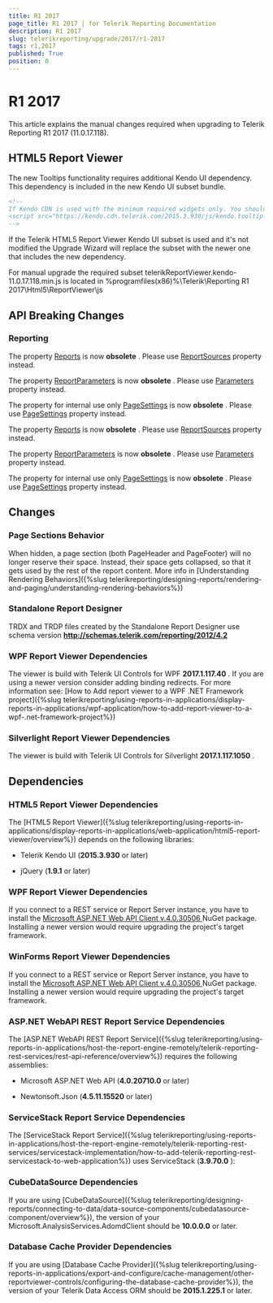 ```yaml
---
title: R1 2017
page_title: R1 2017 | for Telerik Reporting Documentation
description: R1 2017
slug: telerikreporting/upgrade/2017/r1-2017
tags: r1,2017
published: True
position: 0
---
```


# R1 2017



This article explains the manual changes required when upgrading to Telerik Reporting R1 2017 (11.0.17.118).

## HTML5 Report Viewer

The new Tooltips functionality requires additional Kendo UI dependency.           This dependency is included in the new Kendo UI subset bundle.         

    
````html
<!--
If Kendo CDN is used with the minimum required widgets only. You should add the following one:
<script src="https://kendo.cdn.telerik.com/2015.3.930/js/kendo.tooltip.min.js"></script>
-->
````

If the Telerik HTML5 Report Viewer Kendo UI subset is used and it's not modified           the Upgrade Wizard will replace the subset with the newer one that includes the new dependency.         

For manual upgrade the required subset telerikReportViewer.kendo-11.0.17.118.min.js is located in           %programfiles(x86)%\Telerik\Reporting R1 2017\Html5\ReportViewer\js         

## API Breaking Changes

### Reporting

The property  [Reports](/reporting/api/Telerik.Reporting.IReportDocument#Telerik_Reporting_IReportDocument_Reports)  is now __obsolete__ .               Please use                [ReportSources](/reporting/api/Telerik.Reporting.IReportDocument#Telerik_Reporting_IReportDocument_ReportSources)  property instead.             

The property  [ReportParameters](/reporting/api/Telerik.Reporting.IReportDocument#Telerik_Reporting_IReportDocument_ReportParameters)  is now __obsolete__ .               Please use                [Parameters](/reporting/api/Telerik.Reporting.ReportSource#Telerik_Reporting_ReportSource_Parameters)  property instead.             

The property for internal use only  [PageSettings](/reporting/api/Telerik.Reporting.IReportDocument#Telerik_Reporting_IReportDocument_PageSettings)  is now __obsolete__ .               Please use                [PageSettings](/reporting/api/Telerik.Reporting.Report#Telerik_Reporting_Report_PageSettings)  property instead.             

The property  [Reports](/reporting/api/Telerik.Reporting.ReportBook#Telerik_Reporting_ReportBook_Reports)  is now __obsolete__ .               Please use                [ReportSources](/reporting/api/Telerik.Reporting.ReportBook#Telerik_Reporting_ReportBook_ReportSources)  property instead.             

The property  [ReportParameters](/reporting/api/Telerik.Reporting.ReportBook#Telerik_Reporting_ReportBook_ReportParameters)  is now __obsolete__ .               Please use                [Parameters](/reporting/api/Telerik.Reporting.ReportSource#Telerik_Reporting_ReportSource_Parameters)  property instead.             

The property for internal use only  [PageSettings](/reporting/api/Telerik.Reporting.ReportBook#Telerik_Reporting_ReportBook_PageSettings)  is now __obsolete__ .               Please use                [PageSettings](/reporting/api/Telerik.Reporting.Report#Telerik_Reporting_Report_PageSettings)  property instead.             

## Changes

### Page Sections Behavior

When hidden, a page section (both PageHeader and PageFooter) will no longer reserve their space.               Instead, their space gets collapsed, so that it gets used by the rest of the report content.               More info in [Understanding Rendering Behaviors]({%slug telerikreporting/designing-reports/rendering-and-paging/understanding-rendering-behaviors%})

### Standalone Report Designer

TRDX and TRDP files created by the Standalone Report Designer use schema version __http://schemas.telerik.com/reporting/2012/4.2__ 

### WPF Report Viewer Dependencies

The viewer is build with Telerik UI Controls for WPF __2017.1.117.40__ . If you are using a newer version consider adding binding redirects. For more information see:               [How to Add report viewer to a WPF .NET Framework project]({%slug telerikreporting/using-reports-in-applications/display-reports-in-applications/wpf-application/how-to-add-report-viewer-to-a-wpf-.net-framework-project%})

### Silverlight Report Viewer Dependencies

The viewer is build with Telerik UI Controls for Silverlight __2017.1.117.1050__ .             

## Dependencies

### HTML5 Report Viewer Dependencies

The [HTML5 Report Viewer]({%slug telerikreporting/using-reports-in-applications/display-reports-in-applications/web-application/html5-report-viewer/overview%}) depends on the following libraries:               

* Telerik Kendo UI (__2015.3.930__  or later)                   

* jQuery (__1.9.1__  or later)                   

### WPF Report Viewer Dependencies

If you connect to a REST service or Report Server instance, you have to install the                  [                     Microsoft ASP.NET Web API Client v.4.0.30506                   ](                     https://www.nuget.org/packages/Microsoft.AspNet.WebApi.Client/4.0.30506                   )  NuGet package. Installing a newer version would require upgrading the project's target framework.               

### WinForms Report Viewer Dependencies

If you connect to a REST service or Report Server instance, you have to install the                  [                     Microsoft ASP.NET Web API Client v.4.0.30506                   ](                     https://www.nuget.org/packages/Microsoft.AspNet.WebApi.Client/4.0.30506                   )  NuGet package. Installing a newer version would require upgrading the project's target framework.               

### ASP.NET WebAPI REST Report Service Dependencies

The [ASP.NET WebAPI REST Report Service]({%slug telerikreporting/using-reports-in-applications/host-the-report-engine-remotely/telerik-reporting-rest-services/rest-api-reference/overview%}) requires the following assemblies:               

* Microsoft ASP.NET Web API (__4.0.20710.0__  or later)                   

* Newtonsoft.Json (__4.5.11.15520__  or later)                   

### ServiceStack Report Service Dependencies

The [ServiceStack Report Service]({%slug telerikreporting/using-reports-in-applications/host-the-report-engine-remotely/telerik-reporting-rest-services/servicestack-implementation/how-to-add-telerik-reporting-rest-servicestack-to-web-application%}) uses                 ServiceStack (__3.9.70.0__ ):               

### CubeDataSource Dependencies

If you are using [CubeDataSource]({%slug telerikreporting/designing-reports/connecting-to-data/data-source-components/cubedatasource-component/overview%}), the version of your                 Microsoft.AnalysisServices.AdomdClient should be __10.0.0.0__  or later.               

### Database Cache Provider Dependencies

If you are using [Database Cache Provider]({%slug telerikreporting/using-reports-in-applications/export-and-configure/cache-management/other-reportviewer-controls/configuring-the-database-cache-provider%}), the version of your                 Telerik Data Access ORM should be __2015.1.225.1__  or later.

